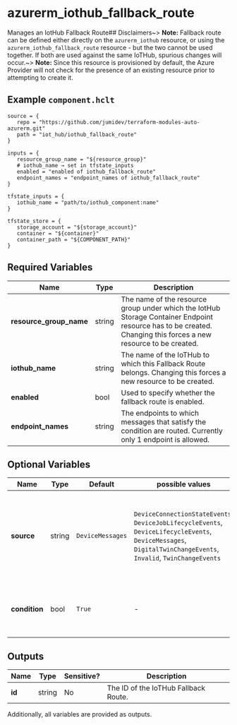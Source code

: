 # azurerm_iothub_fallback_route

Manages an IotHub Fallback Route## Disclaimers~> **Note:** Fallback route can be defined either directly on the `azurerm_iothub` resource, or using the `azurerm_iothub_fallback_route` resource - but the two cannot be used together. If both are used against the same IoTHub, spurious changes will occur.~> **Note:** Since this resource is provisioned by default, the Azure Provider will not check for the presence of an existing resource prior to attempting to create it.

## Example `component.hclt`

```hcl
source = {
   repo = "https://github.com/jumidev/terraform-modules-auto-azurerm.git"   
   path = "iot_hub/iothub_fallback_route"   
}

inputs = {
   resource_group_name = "${resource_group}"   
   # iothub_name → set in tfstate_inputs
   enabled = "enabled of iothub_fallback_route"   
   endpoint_names = "endpoint_names of iothub_fallback_route"   
}

tfstate_inputs = {
   iothub_name = "path/to/iothub_component:name"   
}

tfstate_store = {
   storage_account = "${storage_account}"   
   container = "${container}"   
   container_path = "${COMPONENT_PATH}"   
}

```

## Required Variables

| Name | Type |  Description |
| ---- | --------- |  ----------- |
| **resource_group_name** | string |  The name of the resource group under which the IotHub Storage Container Endpoint resource has to be created. Changing this forces a new resource to be created. | 
| **iothub_name** | string |  The name of the IoTHub to which this Fallback Route belongs. Changing this forces a new resource to be created. | 
| **enabled** | bool |  Used to specify whether the fallback route is enabled. | 
| **endpoint_names** | string |  The endpoints to which messages that satisfy the condition are routed. Currently only 1 endpoint is allowed. | 

## Optional Variables

| Name | Type |  Default  |  possible values |  Description |
| ---- | --------- |  ----------- | ----------- | ----------- |
| **source** | string |  `DeviceMessages`  |  `DeviceConnectionStateEvents`, `DeviceJobLifecycleEvents`, `DeviceLifecycleEvents`, `DeviceMessages`, `DigitalTwinChangeEvents`, `Invalid`, `TwinChangeEvents`  |  The source that the routing rule is to be applied to. Possible values include: `DeviceConnectionStateEvents`, `DeviceJobLifecycleEvents`, `DeviceLifecycleEvents`, `DeviceMessages`, `DigitalTwinChangeEvents`, `Invalid`, `TwinChangeEvents`. Defaults to `DeviceMessages`. | 
| **condition** | bool |  `True`  |  -  |  The condition that is evaluated to apply the routing rule. For grammar, see: <https://docs.microsoft.com/azure/iot-hub/iot-hub-devguide-query-language>. Defaults to `true`. | 



## Outputs

| Name | Type | Sensitive? | Description |
| ---- | ---- | --------- | --------- |
| **id** | string | No  | The ID of the IoTHub Fallback Route. | 

Additionally, all variables are provided as outputs.
